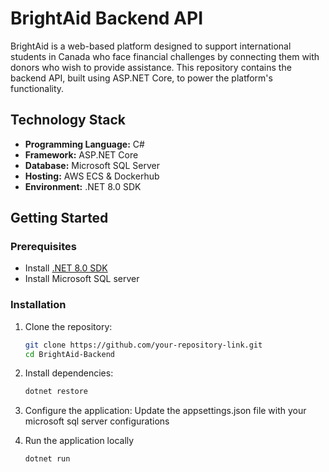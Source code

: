 # BrightAid Backend API  
BrightAid is a web-based platform designed to support international students in Canada who face financial challenges by connecting them with donors who wish to provide assistance. This repository contains the backend API, built using ASP.NET Core, to power the platform's functionality.  

## Technology Stack  
- **Programming Language:** C#  
- **Framework:** ASP.NET Core  
- **Database:** Microsoft SQL Server  
- **Hosting:** AWS ECS & Dockerhub
- **Environment:** .NET 8.0 SDK  

## Getting Started  

### Prerequisites  
- Install [.NET 8.0 SDK](https://dotnet.microsoft.com/download)  
- Install Microsoft SQL server

### Installation  
1. Clone the repository:  
   ```bash  
   git clone https://github.com/your-repository-link.git  
   cd BrightAid-Backend

2. Install dependencies:
   ```bash  
   dotnet restore

4. Configure the application:
   Update the appsettings.json file with your microsoft sql server configurations

5. Run the application locally
   ```bash  
   dotnet run

